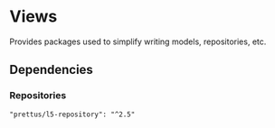 # Views

Provides packages used to simplify writing models, repositories, etc. 

## Dependencies

### Repositories

```
"prettus/l5-repository": "^2.5"
```
